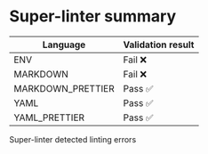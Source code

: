 # Super-linter summary

| Language          | Validation result |
| ----------------- | ----------------- |
| ENV               | Fail ❌           |
| MARKDOWN          | Fail ❌           |
| MARKDOWN_PRETTIER | Pass ✅           |
| YAML              | Pass ✅           |
| YAML_PRETTIER     | Pass ✅           |

Super-linter detected linting errors
